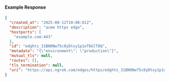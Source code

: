 <!-- Code generated for API Clients. DO NOT EDIT. -->

#### Example Response

```json
{
  "created_at": "2025-08-12T10:08:01Z",
  "description": "acme https edge",
  "hostports": [
    "example.com:443"
  ],
  "id": "edghts_31BN0Nw75c0yDtxy1p1oTbGlT8Q",
  "metadata": "{\"environment\": \"production\"}",
  "mutual_tls": null,
  "routes": [],
  "tls_termination": null,
  "uri": "https://api.ngrok.com/edges/https/edghts_31BN0Nw75c0yDtxy1p1oTbGlT8Q"
}
```
